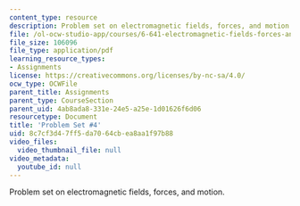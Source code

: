 ```yaml
---
content_type: resource
description: Problem set on electromagnetic fields, forces, and motion.
file: /ol-ocw-studio-app/courses/6-641-electromagnetic-fields-forces-and-motion-spring-2009/8c7cf3d47ff5da7064cbea8aa1f97b88_MIT6_641s09_pset04.pdf
file_size: 106096
file_type: application/pdf
learning_resource_types:
- Assignments
license: https://creativecommons.org/licenses/by-nc-sa/4.0/
ocw_type: OCWFile
parent_title: Assignments
parent_type: CourseSection
parent_uid: 4ab8ada8-331e-24e5-a25e-1d01626f6d06
resourcetype: Document
title: 'Problem Set #4'
uid: 8c7cf3d4-7ff5-da70-64cb-ea8aa1f97b88
video_files:
  video_thumbnail_file: null
video_metadata:
  youtube_id: null
---
```

Problem set on electromagnetic fields, forces, and motion.